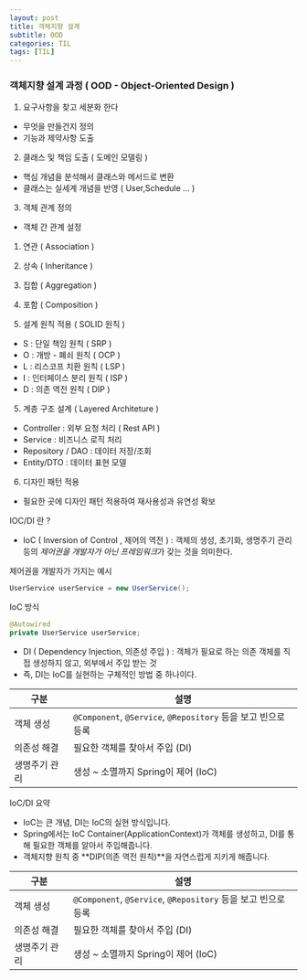 ```yaml
---
layout: post
title: 객체지향 설계 
subtitle: OOD 
categories: TIL
tags: [TIL]
---
```


### 객체지향 설계 과정 ( OOD - Object-Oriented Design )

1. 요구사항을 찾고 세분화 한다
- 무엇을 만들건지 정의
- 기능과 제약사항 도출

2. 클래스 및 책임 도출 ( 도메인 모델링 )
- 핵심 개념을 분석해서 클래스와 메서드로 변환
- 클래스는 실세계 개념을 반영 ( User,Schedule ... )

3. 객체 관계 정의
- 객체 간 관계 설정 
1. 연관 ( Association )
2. 상속 ( Inheritance )
3. 집합 ( Aggregation )
4. 포함 ( Composition ) 


4. 설계 원칙 적용 ( SOLID 원칙 )
- S : 단일 책임 원칙 ( SRP )
- O : 개방 - 폐쇠 원칙 ( OCP ) 
- L : 리스코프 치환 원칙 ( LSP )
- I : 인터페이스 분리 원칙 ( ISP )
- D : 의존 역전 원칙 ( DIP )

5. 계층 구조 설계 ( Layered Architeture )
- Controller : 외부 요청 처리 ( Rest API )
- Service : 비즈니스 로직 처리
- Repository / DAO : 데이터 저장/조회
- Entity/DTO : 데이터 표현 모델

6. 디자인 패턴 적용
- 필요한 곳에 디자인 패턴 적용하여 재사용성과 유연성 확보

IOC/DI 란 ?

- IoC ( Inversion of Control , 제어의 역전 ) : 객체의 생성, 초기화, 생명주기 관리 등의 *제어권을 개발자가 아닌 프레임워크*가 갖는 것을 의미한다.

제어권을 개발자가 가지는 예시

```java
UserService userService = new UserService();
```

IoC 방식

```java
@Autowired
private UserService userService;
```

- DI ( Dependency Injection, 의존성 주입 ) : 객체가 필요로 하는 의존 객체를 직접 생성하지 않고, 외부에서 주입 받는 것
- 즉, DI는 IoC를 실현하는 구체적인 방법 중 하나이다.

| 구분      | 설명                                                   |
| ------- | ---------------------------------------------------- |
| 객체 생성   | `@Component`, `@Service`, `@Repository` 등을 보고 빈으로 등록 |
| 의존성 해결  | 필요한 객체를 찾아서 주입 (DI)                                  |
| 생명주기 관리 | 생성 ~ 소멸까지 Spring이 제어 (IoC)                          |

IoC/DI 요약

- IoC는 큰 개념, DI는 IoC의 실현 방식입니다.
- Spring에서는 IoC Container(ApplicationContext)가 객체를 생성하고, DI를 통해 필요한 객체를 알아서 주입해줍니다.
- 객체지향 원칙 중 **DIP(의존 역전 원칙)**을 자연스럽게 지키게 해줍니다.

| 구분      | 설명                                                   |
| ------- | ---------------------------------------------------- |
| 객체 생성   | `@Component`, `@Service`, `@Repository` 등을 보고 빈으로 등록 |
| 의존성 해결  | 필요한 객체를 찾아서 주입 (DI)                                  |
| 생명주기 관리 | 생성 \~ 소멸까지 Spring이 제어 (IoC)                          |